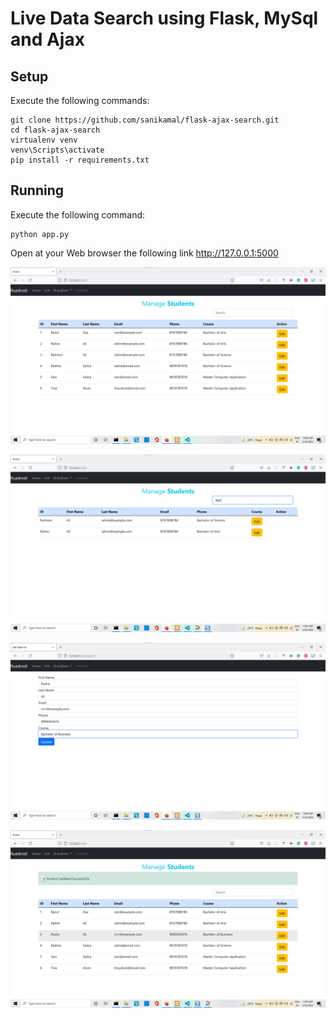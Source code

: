 # Live Data Search using Flask, MySql and Ajax


## Setup

Execute the following commands:

    git clone https://github.com/sanikamal/flask-ajax-search.git
    cd flask-ajax-search
    virtualenv venv
    venv\Scripts\activate
    pip install -r requirements.txt

## Running

Execute the following command:

    python app.py

Open at your Web browser the following link http://127.0.0.1:5000

![screenshot](screenshot/1.png)

![screenshot](screenshot/2.png)

![screenshot](screenshot/3.png)

![screenshot](screenshot/4.png)
